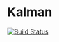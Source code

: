 # Kalman

[![Build Status](https://travis-ci.org/wkearn/Kalman.jl.svg?branch=master)](https://travis-ci.org/wkearn/Kalman.jl)
